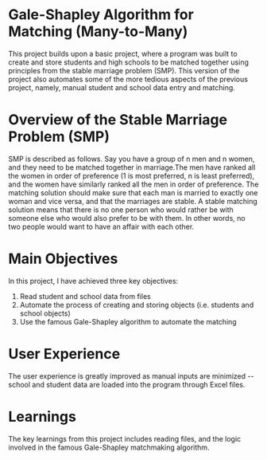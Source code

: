 # Gale-Shapley Algorithm for Matching (Many-to-Many)

This project builds upon a basic project, where a program was built to create and store students and high schools to be matched together using principles from the stable marriage problem (SMP). This version of the project also automates some of the more tedious aspects of the previous project, namely, manual student and school data entry and matching. 

# Overview of the Stable Marriage Problem (SMP)
SMP is described as follows. Say you have a group of n men and n women, and they need to be matched together in marriage.The men have ranked all the women in order of preference (1 is most preferred, n is least preferred), and the women have similarly ranked all the men in order of preference. The matching solution should make sure that each man is married to exactly one woman and vice versa, and that the marriages are stable. A stable matching solution means that there is no one person who would rather be with someone else who would also prefer to be with them. In other words, no two people would want to have an affair with each other.

# Main Objectives
In this project, I have achieved three key objectives:

  1. Read student and school data from files
  2. Automate the process of creating and storing objects (i.e. students and school objects)
  3. Use the famous Gale-Shapley algorithm to automate the matching

# User Experience
The user experience is greatly improved as manual inputs are minimized -- school and student data are loaded into the program through Excel files. 

# Learnings
The key learnings from this project includes reading files, and the logic involved in the famous Gale-Shapley matchmaking algorithm.
